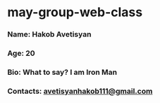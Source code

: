 #   may-group-web-class

### Name: Hakob Avetisyan
### Age: 20
### Bio: What to say? I am Iron Man
### Contacts: avetisyanhakob111@gmail.com
